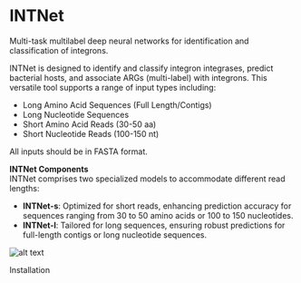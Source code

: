 INTNet
=====
Multi-task multilabel deep neural networks for identification and classification of integrons.

INTNet is designed to identify and classify integron integrases, predict bacterial hosts, and associate ARGs (multi-label) with integrons. This versatile tool supports a range of input types including:
* Long Amino Acid Sequences (Full Length/Contigs)
* Long Nucleotide Sequences
* Short Amino Acid Reads (30-50 aa)
* Short Nucleotide Reads (100-150 nt)

All inputs should be in FASTA format.

**INTNet Components**\
INTNet comprises two specialized models to accommodate different read lengths:
* **INTNet-s**: Optimized for short reads, enhancing prediction accuracy for sequences ranging from 30 to 50 amino acids or 100 to 150 nucleotides.
* **INTNet-l**: Tailored for long sequences, ensuring robust predictions for full-length contigs or long nucleotide sequences.




![alt text](https://github.com/patience111/INTNet/blob/master/pics/INTNet_workflow.jpg)

Installation

